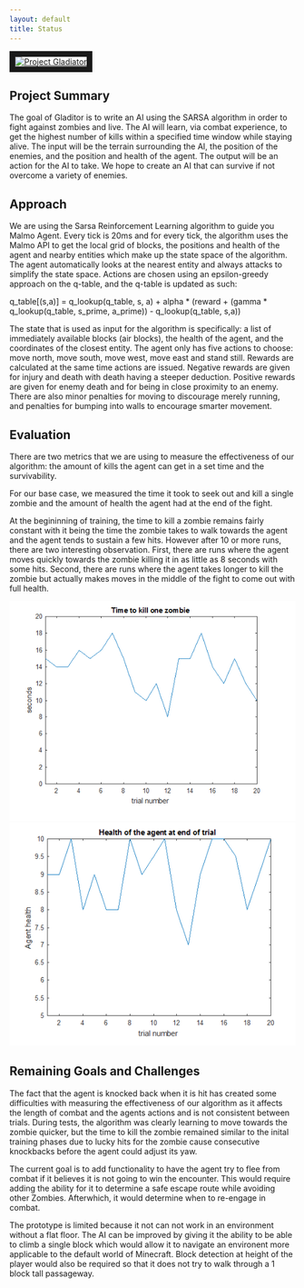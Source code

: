 ```yaml
---
layout: default
title: Status
---
```


<a href="http://www.youtube.com/watch?feature=player_embedded&v=XQKkRI_ZEMI" target="_blank"><img src="http://img.youtube.com/vi/XQKkRI_ZEMI/0.jpg" alt="Project Gladiator" width="480" height="360" border="10" /></a>

## Project Summary
<!--- things may have changed since proposal (even if they haven’t), write a short
paragraph summarizing the goals of the project (updated/improved version from the proposal). --->
The goal of Gladitor is to write an AI using the SARSA algorithm in order to fight against zombies and live. The AI will learn, via combat experience, to get the highest number of kills within a specified time window while staying alive. The input will be the terrain surrounding the AI, the position of the enemies, and the position and health of the agent. The output will be an action for the AI to take. We hope to create an AI that can survive if not overcome a variety of enemies.

## Approach
<!--- Give a detailed description of your approach, in a few paragraphs. You should summarize the
main algorithm you are using, such as by writing out the update equation (even if it is off-the-shelf). You
should also give details about the approach as it applies to your scenario. For example, if you are using
reinforcement learning for a given scenario, describe the MDP in detail, i.e. how many states/actions you
have, what does the reward function look like. A good guideline is to incorporate sufficient details so that
most of your approach is reproducible by a reader. I encourage you to use figures, as appropriate, for this,
as I provided in the writeup for the first assignment (available here: http://sameersingh.org/courses/
aiproj/sp17/assignments.html#assignment1). I recommend at least 2-3 paragraphs. --->
We are using the Sarsa Reinforcement Learning algorithm to guide you Malmo Agent. Every tick is 20ms and for every tick, the algorithm uses the Malmo API to get the local grid of blocks, the positions and health of the agent and nearby entities which make up the state space of the algorithm. The agent automatically looks at the nearest entity and always attacks to simplify the state space. Actions are chosen using an epsilon-greedy approach on the q-table, and the q-table is updated as such:

q_table[(s,a)] = q_lookup(q_table, s, a) + alpha * (reward + (gamma * q_lookup(q_table, s_prime, a_prime)) - q_lookup(q_table, s,a))

The state that is used as input for the algorithm is specifically: a list of immediately available blocks (air blocks), the health of the agent, and the coordinates of the closest entity. The agent only has five actions to choose: move north, move south, move west, move east and stand still. Rewards are calculated at the same time actions are issued. Negative rewards are given for injury and death with death having a steeper deduction. Positive rewards are given for enemy death and for being in close proximity to an enemy. There are also minor penalties for moving to discourage merely running, and penalties for bumping into walls to encourage smarter movement.

## Evaluation
<!--- An important aspect of your project, as we mentioned in the beginning, is evaluating your
project. Be clear and precise about describing the evaluation setup, for both quantitative and qualitative
results. Present the results to convince the reader that you have a working implementation. Use plots, charts,
tables, screenshots, figures, etc. as needed. I expect you will need at least a few paragraphs to describe each
type of evaluation that you perform. --->
There are two metrics that we are using to measure the effectiveness of our algorithm: the amount of kills the agent can get in a set time and the survivability.

For our base case, we measured the time it took to seek out and kill a single zombie and the amount of health the agent had at the end of the fight.

At the begininning of training, the time to kill a zombie remains fairly constant with it being the time the zombie takes to walk towards the agent and the agent tends to sustain a few hits. However after 10 or more runs, there are two interesting observation.
First, there are runs where the agent moves quickly towards the zombie killing it in as little as 8 seconds with some hits. Second, there are runs where the agent takes longer to kill the zombie but actually makes moves in the middle of the fight to come out with full health.

![Fig 1](fig1.png) ![Fig 2](fig2.png)



## Remaining Goals and Challenges
<!--- In a few paragraphs, describe your goals for the next 2-3 weeks, when
the final report is due. At the very least, describe how you consider your prototype to be limited, and what
you want to add to make it a complete contribution. Note that if you think your algorithm is quite good,
but have not performed sufficient evaluation, doing them can also be a reasonable goal. Similarly, you may
propose some baselines (such as a hand-coded policy) that you did not get a chance to implement, but
want to compare against for the final submission. Finally, given your experience so far, describe some of the
challenges you anticipate facing by the time your final report is due, how crippling you think it might be,
and what you might do to solve them. --->
The fact that the agent is knocked back when it is hit has created some difficulties with measuring the effectiveness of our algorithm as it affects the length of combat and the agents actions and is not consistent between trials. During tests, the algorithm was clearly learning to move towards the zombie quicker, but the time to kill the zombie remained similar to the inital training phases due to lucky hits for the zombie cause consecutive knockbacks before the agent could adjust its yaw.

The current goal is to add functionality to have the agent try to flee from combat if it believes it is not going to win the encounter. This would require adding the ability for it to determine a safe escape route while avoiding other Zombies. Afterwhich, it would determine when to re-engage in combat.

The prototype is limited because it not can not work in an environment without a flat floor. The AI can be improved by giving it the ability to be able to climb a single block which would allow it to navigate an environent more applicable to the default world of Minecraft. Block detection at height of the player would also be required so that it does not try to walk through a 1 block tall passageway.
